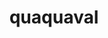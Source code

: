 ---
id: 914
title: quaquaval
types: [water,fighting]
image: https://raw.githubusercontent.com/PokeAPI/sprites/master/sprites/pokemon/914.png
---